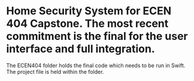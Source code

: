 # Home Security System for ECEN 404 Capstone. The most recent commitment is the final for the user interface and full integration. 

The ECEN404 folder holds the final code which needs to be run in Swift. The project file is held within the folder.
